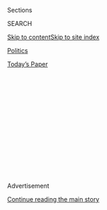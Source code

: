 <div id="app">

<div>

<div>

<div>

<div class="NYTAppHideMasthead css-1q2w90k e1suatyy0">

<div class="section css-ui9rw0 e1suatyy2">

<div class="css-eph4ug er09x8g0">

<div class="css-6n7j50">

</div>

<span class="css-1dv1kvn">Sections</span>

<div class="css-10488qs">

<span class="css-1dv1kvn">SEARCH</span>

</div>

[Skip to content](#site-content)[Skip to site
index](#site-index)

</div>

<div id="masthead-section-label" class="css-1wr3we4 eaxe0e00">

[Politics](https://www.nytimes.com/section/politics)

</div>

<div class="css-10698na e1huz5gh0">

</div>

</div>

<div id="masthead-bar-one" class="section hasLinks css-15hmgas e1csuq9d3">

<div class="css-uqyvli e1csuq9d0">

</div>

<div class="css-1uqjmks e1csuq9d1">

</div>

<div class="css-9e9ivx">

[](https://myaccount.nytimes.com/auth/login?response_type=cookie&client_id=vi)

</div>

<div class="css-1bvtpon e1csuq9d2">

[Today’s
Paper](https://www.nytimes.com/section/todayspaper)

</div>

</div>

</div>

</div>

<div data-aria-hidden="false">

<div id="site-content" data-role="main">

<div>

<div class="css-1aor85t" style="opacity:0.000000001;z-index:-1;visibility:hidden">

<div class="css-1hqnpie">

<div class="css-epjblv">

<span class="css-17xtcya">[Politics](/section/politics)</span><span class="css-x15j1o">|</span><span class="css-fwqvlz">Trump
Friend’s Ties to Mideast at Heart of Lobbying
Inquiry</span>

</div>

<div class="css-k008qs">

<div class="css-1iwv8en">

<span class="css-18z7m18"></span>

<div>

</div>

</div>

<span class="css-1n6z4y">https://nyti.ms/2K6bcZ0</span>

<div class="css-1705lsu">

<div class="css-4xjgmj">

<div class="css-4skfbu" data-role="toolbar" data-aria-label="Social Media Share buttons, Save button, and Comments Panel with current comment count" data-testid="share-tools">

  - 
  - 
  - 
  - 
    
    <div class="css-6n7j50">
    
    </div>

  - 
  - 

</div>

</div>

</div>

</div>

</div>

</div>

<div id="NYT_TOP_BANNER_REGION" class="css-13pd83m">

</div>

<div id="top-wrapper" class="css-1sy8kpn">

<div id="top-slug" class="css-l9onyx">

Advertisement

</div>

[Continue reading the main
story](#after-top)

<div class="ad top-wrapper" style="text-align:center;height:100%;display:block;min-height:250px">

<div id="top" class="place-ad" data-position="top" data-size-key="top">

</div>

</div>

<div id="after-top">

</div>

</div>

<div id="sponsor-wrapper" class="css-1hyfx7x">

<div id="sponsor-slug" class="css-19vbshk">

Supported by

</div>

[Continue reading the main
story](#after-sponsor)

<div id="sponsor" class="ad sponsor-wrapper" style="text-align:center;height:100%;display:block">

</div>

<div id="after-sponsor">

</div>

</div>

<div class="css-1vkm6nb ehdk2mb0">

# Trump Friend’s Ties to Mideast at Heart of Lobbying Inquiry

</div>

<div class="css-79elbk" data-testid="photoviewer-wrapper">

<div class="css-z3e15g" data-testid="photoviewer-wrapper-hidden">

</div>

<div class="css-1a48zt4 ehw59r15" data-testid="photoviewer-children">

![<span class="css-16f3y1r e13ogyst0" data-aria-hidden="true">Thomas J.
Barrack Jr. played an influential role in the Trump campaign and acts as
an outside adviser to the White
House.</span><span class="css-cnj6d5 e1z0qqy90" itemprop="copyrightHolder"><span class="css-1ly73wi e1tej78p0">Credit...</span><span><span>Henry
Romero/Reuters</span></span></span>](https://static01.nyt.com/images/2019/07/28/us/politics/28dc-barrack/28dc-barrack-articleLarge.jpg?quality=75&auto=webp&disable=upscale)

</div>

</div>

<div class="css-xt80pu e12qa4dv0">

<div class="css-18e8msd">

<div class="css-vp77d3 epjyd6m0">

<div class="css-1baulvz">

By [<span class="css-1baulvz" itemprop="name">Sharon
LaFraniere</span>](https://www.nytimes.com/by/sharon-lafraniere),
[<span class="css-1baulvz" itemprop="name">Maggie
Haberman</span>](https://www.nytimes.com/by/maggie-haberman),
[<span class="css-1baulvz" itemprop="name">William K.
Rashbaum</span>](https://www.nytimes.com/by/william-k-rashbaum),
[<span class="css-1baulvz" itemprop="name">Ben
Protess</span>](https://www.nytimes.com/by/ben-protess) and
[<span class="css-1baulvz last-byline" itemprop="name">David D.
Kirkpatrick</span>](https://www.nytimes.com/by/david-d-kirkpatrick)

</div>

</div>

  - July 28,
    2019

  - 
    
    <div class="css-4xjgmj">
    
    <div class="css-d8bdto" data-role="toolbar" data-aria-label="Social Media Share buttons, Save button, and Comments Panel with current comment count" data-testid="share-tools">
    
      - 
      - 
      - 
      - 
        
        <div class="css-6n7j50">
        
        </div>
    
      - 
      - 
    
    </div>
    
    </div>

</div>

</div>

<div class="section meteredContent css-1r7ky0e" name="articleBody" itemprop="articleBody">

<div class="css-1fanzo5 StoryBodyCompanionColumn">

<div class="css-53u6y8">

WASHINGTON — As Donald J. Trump was preparing to deliver an address on
energy policy in May 2016, Paul Manafort, his campaign chairman, had a
question about the speech’s contents for Thomas J. Barrack Jr., a top
campaign fund-raiser and close friend of Mr. Trump.

“Are you running this by our friends?” Mr. Manafort asked in a
previously undisclosed email to Mr. Barrack, whose real estate and
investment firm does extensive business in the Middle East.

*\[*[*Watch “The Weekly”: The Money Behind the Most Expensive U.S.
Inauguration*](https://www.nytimes.com/2019/06/26/the-weekly/trump-inauguration-expensive.html)*\]*

Mr. Barrack was, in fact, coordinating the language in a draft of the
speech with Persian Gulf contacts including Rashid al-Malik, an Emirati
businessman who is close to the rulers of the United Arab Emirates.

The exchanges about Mr. Trump’s energy speech are among a series of
interactions that have come under scrutiny by federal prosecutors
looking at foreign influence over his campaign, his transition and the
early stages of his administration, according to documents and
interviews with people familiar with the case.

</div>

</div>

<div class="css-1fanzo5 StoryBodyCompanionColumn">

<div class="css-53u6y8">

Investigators have looked in particular at whether Mr. Barrack or others
violated the law requiring people who try to influence American policy
or opinion at the direction of foreign governments or entities to
disclose their activities to the Justice Department, people familiar
with the case said.

The inquiry had proceeded far enough last month that Mr. Barrack, who
played an influential role in the campaign and acts as an outside
adviser to the White House, was interviewed, at his request, by
prosecutors in the public integrity unit of the United States attorney’s
office in Brooklyn.

Mr. Barrack’s spokesman, Owen Blicksilver, said that in expectation of
this article, Mr. Barrack’s lawyer had again contacted the prosecutors’
office and “confirmed they have no further questions for Mr. Barrack.”

Mr. Barrack has not been accused of wrongdoing, and his aides said he
never worked on behalf of foreign states or entities. Asked about the
status of the inquiry, a representative for the United States attorney’s
office in Brooklyn declined to comment.

The relationship between Mr. Barrack, Mr. Manafort and representatives
of the U.A.E. and Saudi Arabia, including Mr. al-Malik, has been of
interest to federal authorities for at least nine months. The effort to
influence Mr. Trump’s energy speech in 2016 was largely unsuccessful.

</div>

</div>

<div class="css-1fanzo5 StoryBodyCompanionColumn">

<div class="css-53u6y8">

The special counsel’s two-year investigation into Russian interference
in the 2016 presidential election has ended and federal prosecutors in
Manhattan [have
signaled](https://www.nytimes.com/2019/07/18/nyregion/stormy-daniels-michael-cohen-documents.html)
that it is unlikely they would file additional charges in a separate
hush money investigation that ensnared members of Mr. Trump’s inner
circle.

But as the scrutiny of Mr. Barrack indicates, prosecutors continue to
pursue questions about foreign influence. Among other lines of inquiry,
they have sought to determine whether Mr. Barrack and others tried to
sway the Trump campaign or the new administration on behalf of the
United Arab Emirates and Saudi Arabia, two closely aligned countries
with huge stakes in United States policy.

Between Mr. Trump’s nomination and the end of June, Colony Capital, Mr.
Barrack’s real estate investment and private equity firm, received about
$1.5 billion from Saudi Arabia and the United Arab Emirates through
investments or other transactions like asset sales, Mr. Barrack’s aides
said. That included $474 million in investment from Saudi and Emirati
sovereign wealth funds, out of $7 billion that Colony raised in
investment worldwide.

An executive familiar with the transactions [had provided The New York
Times with somewhat different
figures](https://www.nytimes.com/2018/06/13/world/middleeast/trump-tom-barrack-saudi.html)
last year.

Investigators have also questioned witnesses about Mr. Barrack’s
involvement with a proposal from an American group that could give Saudi
Arabia access to nuclear power technology. And they have asked about
another economic development plan for the Arab world, written by Mr.
Barrack and circulated among Mr. Trump’s advisers.

Aides to Mr. Barrack, who is of Lebanese descent and speaks Arabic, said
he had always acted as an independent intermediary between Persian Gulf
leaders and the Trump campaign and administration, never on behalf of
any foreign official or entity.

</div>

</div>

<div class="css-1fanzo5 StoryBodyCompanionColumn">

<div class="css-53u6y8">

“The ideas he was giving voice to were his ideas,” said Tommy Davis, Mr.
Barrack’s former chief of staff, who continues to work for him. “These
are ideas that he has been advocating for decades.”

</div>

</div>

<div class="css-79elbk" data-testid="photoviewer-wrapper">

<div class="css-z3e15g" data-testid="photoviewer-wrapper-hidden">

</div>

<div class="css-1a48zt4 ehw59r15" data-testid="photoviewer-children">

![<span class="css-16f3y1r e13ogyst0" data-aria-hidden="true">President
Trump with Prince Mohammed bin Zayed, the de facto ruler of the United
Arab
Emirates.</span><span class="css-cnj6d5 e1z0qqy90" itemprop="copyrightHolder"><span class="css-1ly73wi e1tej78p0">Credit...</span><span>Andrew
Harnik/Associated
Press</span></span>](https://static01.nyt.com/images/2019/07/28/us/politics/28dc-barrack02/merlin_138491229_be193c2e-3c62-4ed0-8759-054baa703c3a-articleLarge.jpg?quality=75&auto=webp&disable=upscale)

</div>

</div>

<div class="css-1fanzo5 StoryBodyCompanionColumn">

<div class="css-53u6y8">

He said Mr. Barrack had no incentive to lobby on behalf of any
particular country or countries in the Persian Gulf because his business
interests and policy concerns span the entire region and countries at
odds with one another.

Nor is there any evidence, Mr. Barrack’s aides said, that either Mr.
Barrack or his Los Angeles-based company has profited from his efforts.

“There is zero pay to play here,” Mr. Blicksilver, Mr. Barrack’s
spokesman, said. “That is supported by the facts and the numbers.”

For Mr. Barrack, 72, the inquiry has unfolded amid a series of other
setbacks. A friend of Mr. Trump since the 1980s, he had anticipated that
his efforts to elect Mr. Trump, help run his transition team and manage
his inauguration would land him a prominent role in the administration.

But Jared Kushner, the president’s son-in-law, blocked Mr. Barrack from
becoming a special envoy to the Middle East. A proposed role as a kind
of superambassador to Central and South America did not materialize
either.

At the same time, Colony Capital encountered substantial difficulties
after a troubled merger drove down its stock price and forced a series
of management changes.

</div>

</div>

<div class="css-1fanzo5 StoryBodyCompanionColumn">

<div class="css-53u6y8">

Mr. Trump’s inauguration in January 2017 was a high point for Mr.
Barrack: The inaugural committee he led set records for the amount of
money raised and spent to celebrate an inauguration.

But critics claimed the inaugural became a hub for peddling access to
foreign officials and business leaders, or people acting on their
behalf. The United States attorney’s office in Manhattan opened an
investigation into possible violations of campaign finance law, focusing
partly on whether foreigners, who were barred from contributing to the
$107 million inaugural fund, illegally funneled donations through
Americans.

Questions about whether Mr. Barrack complied with the Foreign Agents
Registration Act, commonly known as FARA, arose during the Russia
inquiry led by the special counsel, Robert S. Mueller III, and were
referred to the United States attorney’s office in Brooklyn.

Three of the six former Trump aides who were charged by the special
counsel acknowledged violating the foreign lobbying statute in their
guilty pleas: Mr. Manafort, Rick Gates, who served as deputy campaign
chairman for Mr. Trump in 2016, and Michael T. Flynn, Mr. Trump’s former
national security adviser.

But while the Justice Department has been trying for several years to
step up criminal enforcement of FARA requirements, such cases are
typically difficult to prove. “Are you acting under someone’s direction
or control?” Adam S. Hickey, the deputy assistant attorney general in
charge of the national security division, said in a recent interview.
“Are you working on their behalf? That can be a very hard thing to
investigate or to decide.”

Central to the inquiry into Mr. Barrack are his dealings with Mr.
al-Malik, who is well connected in the court of Crown [Prince Mohammed
bin
Zayed](https://www.nytimes.com/2019/06/02/world/middleeast/crown-prince-mohammed-bin-zayed.html),
the de facto ruler of the United Arab Emirates widely known by his
initials, M.B.Z., and is close to the prince’s brother, Sheikh Hamdan
bin Zayed, who oversees the United Arab Emirates’ intelligence services.
Sheikh Hamdan is considered to be Mr. al-Malik’s patron and a major
financier of his business activities.

When Mr. Trump was elected, Mr. al-Malik received a coveted invitation
to the inaugural’s most exclusive event — the chairman’s dinner, hosted
by Mr. Barrack.

</div>

</div>

<div class="css-1fanzo5 StoryBodyCompanionColumn">

<div class="css-53u6y8">

In early 2018, Mr. al-Malik gave an interview and provided documents to
federal prosecutors who questioned whether he had been acting as an
unregistered foreign agent in the United States, according to two people
familiar with the matter. After he was interviewed, Mr. al-Malik left
for the United Arab Emirates and has not returned to the United States.

William F. Coffield, a lawyer for Mr. al-Malik, said that he
“voluntarily cooperated with the special council’s office,” adding,
“They accepted his cooperation and they certainly aren’t going after
him.”

Investigators have documented a string of instances in which Mr. Barrack
appears to have tried, with feedback from Mr. al-Malik and others, to
shape the message of the Trump campaign or new administration in ways
that were more friendly to Middle East interests.

Although he was not always successful, Mr. Barrack had substantial sway
within the campaign when it was overseen by Mr. Manafort, a longtime
friend, and Mr. Manafort’s deputy, Mr.
Gates.

</div>

</div>

<div class="css-79elbk" data-testid="photoviewer-wrapper">

<div class="css-z3e15g" data-testid="photoviewer-wrapper-hidden">

</div>

<div class="css-1a48zt4 ehw59r15" data-testid="photoviewer-children">

<div class="css-1xdhyk6 erfvjey0">

<span class="css-1ly73wi e1tej78p0">Image</span>

<div class="css-zjzyr8">

<div data-testid="lazyimage-container" style="height:257.77777777777777px">

</div>

</div>

</div>

<span class="css-16f3y1r e13ogyst0" data-aria-hidden="true">Mr. Trump’s
inauguration in January 2017 was a high point for Mr. Barrack. The
inaugural committee he led set records for the amount of money raised
and spent to celebrate an
inauguration.</span><span class="css-cnj6d5 e1z0qqy90" itemprop="copyrightHolder"><span class="css-1ly73wi e1tej78p0">Credit...</span><span>Chang
W. Lee/The New York Times</span></span>

</div>

</div>

<div class="css-1fanzo5 StoryBodyCompanionColumn">

<div class="css-53u6y8">

Mr. Barrack recommended that Mr. Trump hire Mr. Manafort, who rose to
campaign chairman before [he was
fired](https://www.nytimes.com/2016/08/20/us/politics/paul-manafort-resigns-donald-trump.html)
over a separate foreign lobbying scandal. Mr. Manafort, who was awash in
debt and had no income, had hoped that after the campaign Mr. Barrack
would use his deep ties to the oil-rich nations to drum up business for
them both, according to people familiar with the situation.

In one email to the U.A.E.’s ambassador in Washington, Mr. Barrack
promoted Mr. Manafort as someone who was “totally programmed” on the
alliance between the Saudis and Emiratis.

</div>

</div>

<div class="css-1fanzo5 StoryBodyCompanionColumn">

<div class="css-53u6y8">

Mr. Manafort, in turn, was willing to describe Mr. Barrack to foreign
officials as someone who could speak for the campaign on all subjects.

The Times learned of some of Mr. Barrack’s electronic correspondence
from people critical of Emirati foreign policy and from people familiar
with his work with the Trump campaign.

In early May 2016, Mr. Barrack asked Mr. al-Malik and other Persian Gulf
contacts to propose language for a draft of an energy speech that Mr.
Trump was to deliver in Bismarck, N.D., that month.

Mr. Barrack’s draft of the speech cited a new generation of leaders in
the Gulf region, naming both the Emirati crown prince and his ally,
Mohammed bin Salman, then deputy crown prince of Saudi Arabia. The Saudi
prince, often referred to by his initials, M.B.S., has now consolidated
his control of the kingdom.

Mr. Barrack’s aides said he tried to influence Mr. Trump’s address
because he cares deeply about United States relations with the Persian
Gulf region and was worried that Mr. Trump’s inflammatory campaign
messaging would damage them. Among other provocative statements, Mr.
Trump had vowed that, if elected, he would bar Muslims from entering the
United States.

When Mr. Trump and a campaign speechwriter rejected Mr. Barrack’s draft,
Mr. Manafort wrote to Mr. Barrack, “Send me an insert that works for our
friends and I will fight for it.”

In the end, to Mr. Barrack’s disappointment, Mr. Trump made only a
passing reference to the need to work with “gulf allies” on “a positive
energy relationship as part of our antiterrorism strategy.”

</div>

</div>

<div class="css-1fanzo5 StoryBodyCompanionColumn">

<div class="css-53u6y8">

A few days later, Mr. Manafort emailed Mr. Barrack that “on the platform
issue there is another chance to make our gulf friends happy.” He was
referring to language in the Republican Party platform to be approved at
the convention where Mr. Trump would formally become the nominee.

In late June, Mr. Manafort alerted Mr. Barrack that Mr. Trump had
softened his stance on a Muslim ban. Mr. Barrack quickly forwarded the
email to Yousef al-Otaiba, the Emirates’ powerful ambassador in
Washington.

Then in July, Mr. Barrack informed Mr. Otaiba that the Trump team had
removed language from the proposed Republican platform that would have
called for the disclosure of redacted pages related to Saudi Arabia in a
report on the Sept. 11, 2001, terrorist attacks on the United States.

“Really confidential but important,” he wrote, enclosing campaign emails
on the subject. “Please do not distribute.”

Two days later, [Congress released the
passages](https://www.nytimes.com/2016/07/16/us/28-pages-saudi-arabia-september-11.html),
which detailed contacts between Saudi officials and some of the
hijackers.

Mr. Barrack tried to set up a meeting that summer between Mr. Manafort
and Mohammed bin Salman, the Saudi deputy crown prince, but it was
canceled at the last moment.

The month after Mr. Trump clinched the Republican nomination, Mr.
Barrack traveled to the Persian Gulf and met with the Saudi prince and
the Emirati crown prince, aides said. At a dinner meeting in Saudi
Arabia, he was briefed on the kingdom’s economic plan.

In a subsequent text to Mr. Manafort, Mr. Barrack sounded elated.

“Amazing meetings. Off the map,” he wrote. “A lot to talk about and do.”

</div>

</div>

</div>

<div>

</div>

<div>

</div>

<div>

</div>

<div>

<div id="bottom-wrapper" class="css-1ede5it">

<div id="bottom-slug" class="css-l9onyx">

Advertisement

</div>

[Continue reading the main
story](#after-bottom)

<div id="bottom" class="ad bottom-wrapper" style="text-align:center;height:100%;display:block;min-height:90px">

</div>

<div id="after-bottom">

</div>

</div>

</div>

</div>

</div>

## Site Index

<div>

</div>

## Site Information Navigation

  - [© <span>2020</span> <span>The New York Times
    Company</span>](https://help.nytimes.com/hc/en-us/articles/115014792127-Copyright-notice)

<!-- end list -->

  - [NYTCo](https://www.nytco.com/)
  - [Contact
    Us](https://help.nytimes.com/hc/en-us/articles/115015385887-Contact-Us)
  - [Work with us](https://www.nytco.com/careers/)
  - [Advertise](https://nytmediakit.com/)
  - [T Brand Studio](http://www.tbrandstudio.com/)
  - [Your Ad
    Choices](https://www.nytimes.com/privacy/cookie-policy#how-do-i-manage-trackers)
  - [Privacy](https://www.nytimes.com/privacy)
  - [Terms of
    Service](https://help.nytimes.com/hc/en-us/articles/115014893428-Terms-of-service)
  - [Terms of
    Sale](https://help.nytimes.com/hc/en-us/articles/115014893968-Terms-of-sale)
  - [Site
    Map](https://spiderbites.nytimes.com)
  - [Help](https://help.nytimes.com/hc/en-us)
  - [Subscriptions](https://www.nytimes.com/subscription?campaignId=37WXW)

</div>

</div>

</div>

</div>
